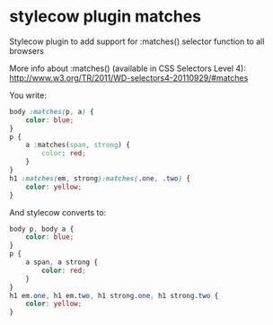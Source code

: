 stylecow plugin matches
=======================

Stylecow plugin to add support for :matches() selector function to all browsers

More info about :matches() (available in CSS Selectors Level 4): http://www.w3.org/TR/2011/WD-selectors4-20110929/#matches

You write:

```css
body :matches(p, a) {
	color: blue;
}
p {
	a :matches(span, strong) {
		color: red;
	}
}
h1 :matches(em, strong):matches(.one, .two) {
	color: yellow;
}
```

And stylecow converts to:

```css
body p, body a {
	color: blue;
}
p {
	a span, a strong {
		color: red;
	}
}
h1 em.one, h1 em.two, h1 strong.one, h1 strong.two {
	color: yellow;
}
```
